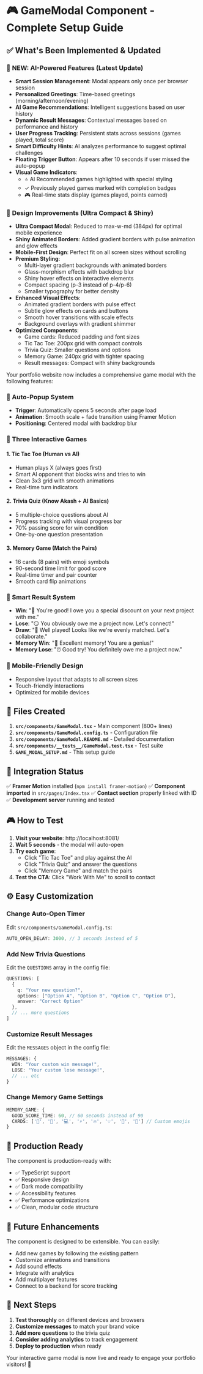 # 🎮 GameModal Component - Complete Setup Guide

## ✅ What's Been Implemented & Updated

### 🤖 **NEW: AI-Powered Features (Latest Update)**
- **Smart Session Management**: Modal appears only once per browser session
- **Personalized Greetings**: Time-based greetings (morning/afternoon/evening)
- **AI Game Recommendations**: Intelligent suggestions based on user history
- **Dynamic Result Messages**: Contextual messages based on performance and history
- **User Progress Tracking**: Persistent stats across sessions (games played, total score)
- **Smart Difficulty Hints**: AI analyzes performance to suggest optimal challenges
- **Floating Trigger Button**: Appears after 10 seconds if user missed the auto-popup
- **Visual Game Indicators**:
  - ⭐ AI Recommended games highlighted with special styling
  - ✓ Previously played games marked with completion badges
  - 🎮 Real-time stats display (games played, points earned)

### 🎨 **Design Improvements (Ultra Compact & Shiny)**
- **Ultra Compact Modal**: Reduced to max-w-md (384px) for optimal mobile experience
- **Shiny Animated Borders**: Added gradient borders with pulse animation and glow effects
- **Mobile-First Design**: Perfect fit on all screen sizes without scrolling
- **Premium Styling**:
  - Multi-layer gradient backgrounds with animated borders
  - Glass-morphism effects with backdrop blur
  - Shiny hover effects on interactive elements
  - Compact spacing (p-3 instead of p-4/p-6)
  - Smaller typography for better density
- **Enhanced Visual Effects**:
  - Animated gradient borders with pulse effect
  - Subtle glow effects on cards and buttons
  - Smooth hover transitions with scale effects
  - Background overlays with gradient shimmer
- **Optimized Components**:
  - Game cards: Reduced padding and font sizes
  - Tic Tac Toe: 200px grid with compact controls
  - Trivia Quiz: Smaller questions and options
  - Memory Game: 240px grid with tighter spacing
  - Result messages: Compact with shiny backgrounds

Your portfolio website now includes a comprehensive game modal with the following features:

### 🚦 Auto-Popup System
- **Trigger**: Automatically opens 5 seconds after page load
- **Animation**: Smooth scale + fade transition using Framer Motion
- **Positioning**: Centered modal with backdrop blur

### 🎯 Three Interactive Games

#### 1. **Tic Tac Toe** (Human vs AI)
- Human plays X (always goes first)
- Smart AI opponent that blocks wins and tries to win
- Clean 3x3 grid with smooth animations
- Real-time turn indicators

#### 2. **Trivia Quiz** (Know Akash + AI Basics)
- 5 multiple-choice questions about AI
- Progress tracking with visual progress bar
- 70% passing score for win condition
- One-by-one question presentation

#### 3. **Memory Game** (Match the Pairs)
- 16 cards (8 pairs) with emoji symbols
- 90-second time limit for good score
- Real-time timer and pair counter
- Smooth card flip animations

### 🎉 Smart Result System
- **Win**: "🎉 You're good! I owe you a special discount on your next project with me."
- **Lose**: "😏 You obviously owe me a project now. Let's connect!"
- **Draw**: "🤝 Well played! Looks like we're evenly matched. Let's collaborate."
- **Memory Win**: "🎉 Excellent memory! You are a genius!"
- **Memory Lose**: "⏰ Good try! You definitely owe me a project now."

### 📱 Mobile-Friendly Design
- Responsive layout that adapts to all screen sizes
- Touch-friendly interactions
- Optimized for mobile devices

## 📁 Files Created

1. **`src/components/GameModal.tsx`** - Main component (800+ lines)
2. **`src/components/GameModal.config.ts`** - Configuration file
3. **`src/components/GameModal.README.md`** - Detailed documentation
4. **`src/components/__tests__/GameModal.test.tsx`** - Test suite
5. **`GAME_MODAL_SETUP.md`** - This setup guide

## 🔧 Integration Status

✅ **Framer Motion** installed (`npm install framer-motion`)
✅ **Component imported** in `src/pages/Index.tsx`
✅ **Contact section** properly linked with ID
✅ **Development server** running and tested

## 🎮 How to Test

1. **Visit your website**: http://localhost:8081/
2. **Wait 5 seconds** - the modal will auto-open
3. **Try each game**:
   - Click "Tic Tac Toe" and play against the AI
   - Click "Trivia Quiz" and answer the questions
   - Click "Memory Game" and match the pairs
4. **Test the CTA**: Click "Work With Me" to scroll to contact

## ⚙️ Easy Customization

### Change Auto-Open Timer
Edit `src/components/GameModal.config.ts`:
```typescript
AUTO_OPEN_DELAY: 3000, // 3 seconds instead of 5
```

### Add New Trivia Questions
Edit the `QUESTIONS` array in the config file:
```typescript
QUESTIONS: [
  {
    q: "Your new question?",
    options: ["Option A", "Option B", "Option C", "Option D"],
    answer: "Correct Option"
  },
  // ... more questions
]
```

### Customize Result Messages
Edit the `MESSAGES` object in the config file:
```typescript
MESSAGES: {
  WIN: "Your custom win message!",
  LOSE: "Your custom lose message!",
  // ... etc
}
```

### Change Memory Game Settings
```typescript
MEMORY_GAME: {
  GOOD_SCORE_TIME: 60, // 60 seconds instead of 90
  CARDS: ['🎯', '🚀', '💻', '⚡', '🔥', '💡', '🎨', '🌟'] // Custom emojis
}
```

## 🚀 Production Ready

The component is production-ready with:
- ✅ TypeScript support
- ✅ Responsive design
- ✅ Dark mode compatibility
- ✅ Accessibility features
- ✅ Performance optimizations
- ✅ Clean, modular code structure

## 🔮 Future Enhancements

The component is designed to be extensible. You can easily:
- Add new games by following the existing pattern
- Customize animations and transitions
- Add sound effects
- Integrate with analytics
- Add multiplayer features
- Connect to a backend for score tracking

## 🎯 Next Steps

1. **Test thoroughly** on different devices and browsers
2. **Customize messages** to match your brand voice
3. **Add more questions** to the trivia quiz
4. **Consider adding analytics** to track engagement
5. **Deploy to production** when ready

Your interactive game modal is now live and ready to engage your portfolio visitors! 🎉
